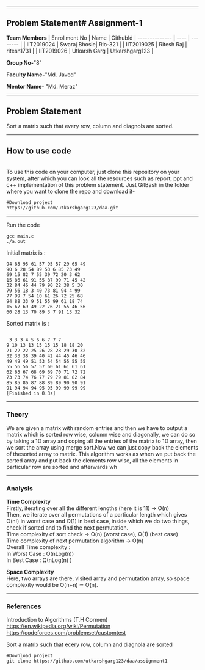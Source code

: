 

---
## Problem Statement# Assignment-1

**Team Members**
|  Enrollment No |   Name         | GithubId        |
 --------------  |   ----         | --------        |
|    IIT2019024  |   Swaraj Bhosle| Rio-321         |
|    IIT2019025  |   Ritesh Raj   | ritesh1731      | 
|    IIT2019026  |   Utkarsh Garg | Utkarshgarg123  |

**Group No-**"8"

**Faculty Name-**"Md. Javed"

**Mentor Name-** "Md. Meraz"

---
## Problem Statement
Sort a matrix such that every row, column and diagnols are sorted.

---
## How to use code
<br> To use this code on your computer, just clone this repository on your system, after which you can look all the resources such as report, ppt and c++ implementation of this problem statement. Just GitBash in the folder where you want to clone the repo and download it-
```
#Download project
https://github.com/utkarshgarg123/daa.git

```

---

Run the code
```
gcc main.c
./a.out
```

Initial matrix is : 
```
94 85 95 61 57 95 57 29 65 49 
90 6 28 54 89 53 6 85 73 49 
69 15 82 7 55 39 72 20 3 62 
15 86 61 91 55 87 99 71 45 42 
32 84 46 44 79 90 22 38 5 30 
79 56 18 3 40 73 81 94 4 99 
77 99 7 54 10 61 26 72 25 68 
94 88 33 9 51 55 99 61 18 74 
15 67 69 49 22 76 21 55 46 56 
60 28 13 70 89 3 7 91 13 32 
```
Sorted matrix is : 
```

 3 3 3 4 5 6 6 7 7 7 
9 10 13 13 15 15 15 18 18 20 
21 22 22 25 26 28 28 29 30 32 
32 33 38 39 40 42 44 45 46 46 
49 49 49 51 53 54 54 55 55 55 
55 56 56 57 57 60 61 61 61 61 
62 65 67 68 69 69 70 71 72 72 
73 73 74 76 77 79 79 81 82 84 
85 85 86 87 88 89 89 90 90 91 
91 94 94 94 95 95 99 99 99 99 
[Finished in 0.3s] 

```
---




### Theory
We are given a matrix with random entries and then we have to output a matrix which is sorted
row wise, column wise and diagonally, we can do so by taking a 1D array and coping all the entries of the matrix to 1D array, then we sort the array
using merge sort.Now we can just copy back the elements of thesorted array to matrix. This algorithm works as when we put back the sorted array and put back
the elements row wise, all the elements in particular row are sorted and afterwards wh


---

### Analysis

**Time Complexity**
<br>
Firstly, iterating over all the different lengths (here it is 11) -> O(n)<br>
Then, we iterate over all permutations of a particular length which gives O(n!) in worst case and Ω(1) in best case, inside which we do two things, check if sorted and to find the next permutation.<br>
Time complexity of sort check -> O(n) (worst case), Ω(1) (best case)<br>
Time complexity of next permutation algorithm -> O(n)<br>
Overall Time complexity :   
In Worst Case : O(nLog(n))
<br>In Best Case : Ω(nLog(n) )


**Space Complexity**
<br>Here, two arrays are there, visited array and permutation array, so space complexity would be O(n+n) ≃ O(n).


---

### References

Introduction to Algorithms (T.H Cormen)<br>
https://en.wikipedia.org/wiki/Permutation<br>
https://codeforces.com/problemset/customtest

Sort a matrix such that ecery row, column and diagnola are sorted


```
#Download project
git clone https://github.com/utkarshgarg123/daa/assignment1
```
